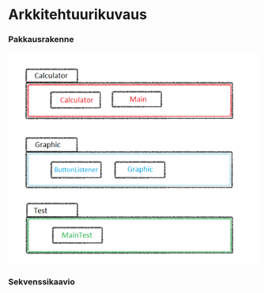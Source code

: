 # Arkkitehtuurikuvaus

### Pakkausrakenne
![alt text](kuvat/arkkitehtuuri2.png "Description goes here")

### Sekvenssikaavio
